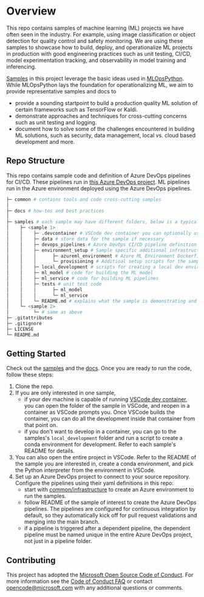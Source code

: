# Overview

This repo contains samples of machine learning (ML) projects we have often seen in the industry.
For example, using image classification or object detection for quality control and safety monitoring.
We are using these samples to showcase how to build, deploy, and operationalize ML projects in production
with good engineering practices such as unit testing, CI/CD,
model experimentation tracking, and observability in model training and inferencing.

[Samples](samples) in this project leverage the basic ideas used in [MLOpsPython](https://github.com/microsoft/MLOpsPython).
While MLOpsPython lays the foundation for operationalizing ML, we aim to provide representative samples and docs to

- provide a sounding startpoint to build a production quality ML solution of certain frameworks such as TensorFlow or Kaldi.
- demonstrate approaches and techniques for cross-cutting concerns such as unit testing and logging.
- document how to solve some of the challenges encountered in building ML solutions, such as security, data management,
local vs. cloud based development and more.

## Repo Structure

This repo contains sample code and definition of Azure DevOps pipelines for CI/CD. These pipelines run in
[this Azure DevOps project](https://dev.azure.com/cse-manufacturing/MLOpsManufacturing/_build?view=folders).
ML pipelines run in the Azure environment deployed using the Azure DevOps pipelines.

```bash
├─ common # contains tools and code cross-cutting samples
│
├─ docs # how-tos and best practices
│
├─ samples # each sample may have different folders, below is a typical example
│    ├─ <sample 1>
│    │    ├─ .devcontainer # VSCode dev container you can optionally use for development
│    │    ├─ data # store data for the sample if necessary
│    │    ├─ devops_pipelines # Azure DevOps CI/CD pipeline definition
│    │    ├─ environment_setup # Sample specific additional infrastructure setup
│    │    │      ├─ azureml_environment # Azure ML Environment Dockerfile
│    │    │      └─ provisioning # Additioal setup scripts for the sample
│    │    ├─ local_development # scripts for creating a local dev environment without having to have a VSCode dev container
│    │    ├─ ml_model # code for building the ML model
│    │    ├─ ml_service # code for building ML pipelines
│    │    ├─ tests # unit test code
│    │    │      ├─ ml_model
│    │    │      └─ ml_service
│    │    └─ README.md # explains what the sample is demonstrating and how to run it
│    └─ <sample 2>
│         └─ # same as above
├─ .gitattributes
├─ .gitignore
├─ LICENSE
└─ README.md
```

## Getting Started

Check out the [samples](./samples) and the [docs](./docs). Once you are ready to run the code, follow these steps:

1. Clone the repo.
2. If you are only interested in one sample,
    - if your dev machine is capable of running
    [VSCode dev container](https://code.visualstudio.com/docs/remote/containers-tutorial), you can open the folder
    of the sample in VSCode, and reopen in a container as VSCode prompts you. Once VSCode builds the container,
    you can do all the development inside that container from that point on.
    - if you don't want to develop in a container, you can go to the samples's `local_development` folder and run
    a script to create a conda environment for development. Refer to each sample's README for details.
3. You can also open the entire project in VSCode. Refer to the README of the sample you are interested in,
create a conda environment, and pick the Python interpreter from the environment in VSCode.
4. Set up an Azure DevOps project to connect to your source repository.
Configure the pipelines using their yaml definitions in this repo:
    - start with [common/infrastructure](common/infrastructure/README.md) to create an Azure environment to run the samples.
    - follow README of the sample of interest to create the Azure DevOps pipelines. The pipelines are configured for
    continuous integration by default,
    so they automatically kick off for pull request validations and merging into the main branch.
    - if a pipeline is triggered after a dependent pipeline,
    the dependent pipeline must be named unique in the entire Azure DevOps project, not just in a pipeline folder.

## Contributing

This project has adopted the [Microsoft Open Source Code of Conduct](https://opensource.microsoft.com/codeofconduct/).
For more information see the [Code of Conduct FAQ](https://opensource.microsoft.com/codeofconduct/faq/)
or contact [opencode@microsoft.com](mailto:opencode@microsoft.com) with any additional questions or comments.

